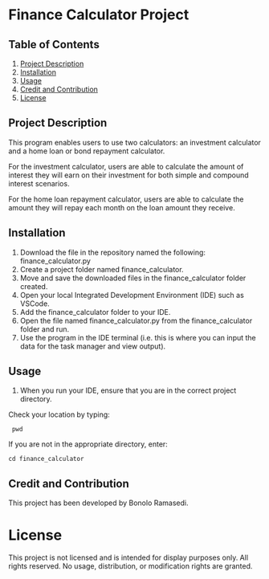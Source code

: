 # Finance Calculator Project

## Table of Contents

1. [Project Description](#project_description)
2. [Installation](#installation) 
3. [Usage](#usage)
4. [Credit and Contribution](#credit_and_contribution)
5. [License](#license)

## Project Description <a name="project_description"><a>

This program enables users to use two calculators: an investment calculator and a home loan or bond repayment calculator.
  
For the investment calculator, users are able to calculate the amount of interest they will earn on their investment for both simple and compound interest
scenarios.
  
For the home loan repayment calculator, users are able to calculate the amount they will repay each month on the loan amount they receive.
  
## Installation <a name="installation"><a> 
  
1. Download the file in the repository named the following: finance_calculator.py
2. Create a project folder named finance_calculator.
3. Move and save the downloaded files in the finance_calculator folder created.
4. Open your local Integrated Development Environment (IDE) such as VSCode.
5. Add the finance_calculator folder to your IDE.
6. Open the file named finance_calculator.py from the finance_calculator folder and run.
7. Use the program in the IDE terminal (i.e. this is where you can input the data for the task manager and view output).
  
## Usage <a name="usage"><a>
  
1. When you run your IDE, ensure that you are in the correct project directory.

Check your location by typing:

```
 pwd
```
If you are not in the appropriate directory, enter:

```
cd finance_calculator
```

## Credit and Contribution <a name="credit_and_contribution"><a> 

This project has been developed by Bonolo Ramasedi.

# License <a name="license"><a> 
  
This project is not licensed and is intended for display purposes only. All rights reserved. No usage, distribution, or modification rights are granted.
